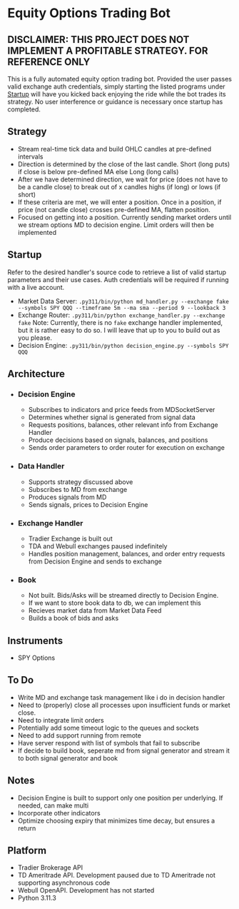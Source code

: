 # Equity Options Trading Bot

## DISCLAIMER: THIS PROJECT DOES NOT IMPLEMENT A PROFITABLE STRATEGY. FOR REFERENCE ONLY

This is a fully automated equity option trading bot. Provided the user passes valid exchange auth credentials, simply starting the listed programs under [Startup](#startup) will have you kicked back enjoying the ride while the bot trades its strategy. No user interference or guidance is necessary once startup has completed.

## Strategy

* Stream real-time tick data and build OHLC candles at pre-defined intervals
* Direction is determined by the close of the last candle. Short (long puts) if close is below pre-defined MA else Long (long calls)
* After we have determined direction, we wait for price (does not have to be a candle close) to break out of x candles highs (if long) or lows (if short)
* If these criteria are met, we will enter a position. Once in a position, if price (not candle close) crosses pre-defined MA, flatten position.
* Focused on getting into a position. Currently sending market orders until we stream options MD to decision engine. Limit orders will then be implemented

## Startup
Refer to the desired handler's source code to retrieve a list of valid startup parameters and their use cases. Auth credentials will be required if running with a live account.
  * Market Data Server: `.py311/bin/python md_handler.py --exchange fake --symbols SPY QQQ --timeframe 5m --ma sma --period 9 --lookback 3`
  * Exchange Router: `.py311/bin/python exchange_handler.py --exchange fake` Note: Currently, there is no `fake` exchange handler implemented, but it is rather easy to do so. I will leave that up to you to build out as you please.
  * Decision Engine: `.py311/bin/python decision_engine.py --symbols SPY QQQ`

## Architecture
  
* ### Decision Engine

  * Subscribes to indicators and price feeds from MDSocketServer
  * Determines whether signal is generated from signal data
  * Requests positions, balances, other relevant info from Exchange Handler
  * Produce decisions based on signals, balances, and positions
  * Sends order parameters to order router for execution on exchange

* ### Data Handler

  * Supports strategy discussed above
  * Subscribes to MD from exchange
  * Produces signals from MD
  * Sends signals, prices to Decision Engine

* ### Exchange Handler

  * Tradier Exchange is built out
  * TDA and Webull exchanges paused indefinitely
  * Handles position management, balances, and order entry requests from Decision Engine and sends to exchange

* ### Book

  * Not built. Bids/Asks will be streamed directly to Decision Engine.
  * If we want to store book data to db, we can implement this
  * Recieves market data from Market Data Feed
  * Builds a book of bids and asks

## Instruments

* SPY Options

## To Do

* Write MD and exchange task management like i do in decision handler
* Need to (properly) close all processes upon insufficient funds or market close.
* Need to integrate limit orders
* Potentially add some timeout logic to the queues and sockets
* Need to add support running from remote
* Have server respond with list of symbols that fail to subscribe
* If decide to build book, seperate md from signal generator and stream it to both signal generator and book

## Notes

* Decision Engine is built to support only one position per underlying. If needed, can make multi
* Incorporate other indicators
* Optimize choosing expiry that minimizes time decay, but ensures a return

## Platform

* Tradier Brokerage API
* TD Ameritrade API. Development paused due to TD Ameritrade not supporting asynchronous code
* Webull OpenAPI. Development has not started
* Python 3.11.3
